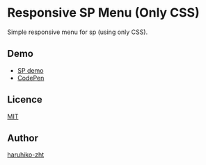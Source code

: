 Responsive SP Menu (Only CSS)
===

Simple responsive menu for sp (using only CSS).

## Demo

- [SP demo](http://lqd.jp/lab/rwd.html?url=https%3A%2F%2Fcodepen.io%2Fharuhiko-zht%2Ffull%2FgOOOrbb)
- [CodePen](https://codepen.io/haruhiko-zht/pen/gOOOrbb)

## Licence

[MIT](https://github.com/tcnksm/tool/blob/master/LICENCE)

## Author

[haruhiko-zht](https://github.com/haruhiko-zht)